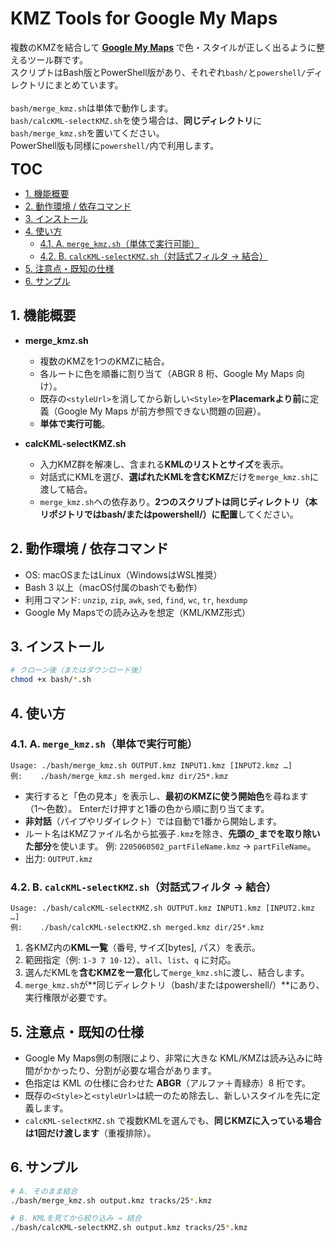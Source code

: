 # KMZ Tools for Google My Maps

複数のKMZを結合して **[Google My Maps](https://mymaps.google.com)** で色・スタイルが正しく出るように整えるツール群です。  
スクリプトはBash版とPowerShell版があり、それぞれ`bash/`と`powershell/`ディレクトリにまとめています。  
<br>
`bash/merge_kmz.sh`は単体で動作します。  
`bash/calcKML-selectKMZ.sh`を使う場合は、**同じディレクトリ**に`bash/merge_kmz.sh`を置いてください。  
PowerShell版も同様に`powershell/`内で利用します。



<!-- TOC tocDepth:2..3 chapterDepth:2..6 -->

<font size="+2">**TOC**</font><!-- omit in toc -->
- [1. 機能概要](#1-機能概要)
- [2. 動作環境 / 依存コマンド](#2-動作環境--依存コマンド)
- [3. インストール](#3-インストール)
- [4. 使い方](#4-使い方)
  - [4.1. A. `merge_kmz.sh`（単体で実行可能）](#41-a-merge_kmzsh単体で実行可能)
  - [4.2. B. `calcKML-selectKMZ.sh`（対話式フィルタ → 結合）](#42-b-calckml-selectkmzsh対話式フィルタ--結合)
- [5. 注意点・既知の仕様](#5-注意点既知の仕様)
- [6. サンプル](#6-サンプル)

<!-- /TOC -->

## 1. 機能概要

- **merge_kmz.sh**

  - 複数のKMZを1つのKMZに結合。
  - 各ルートに色を順番に割り当て（ABGR 8 桁、Google My Maps 向け）。
  - 既存の`<styleUrl>`を消してから新しい`<Style>`を**Placemarkより前**に定義（Google My Maps が前方参照できない問題の回避）。
  - **単体で実行可能**。

- **calcKML-selectKMZ.sh**
  - 入力KMZ群を解凍し、含まれる**KMLのリストとサイズ**を表示。
  - 対話式にKMLを選び、**選ばれたKMLを含むKMZ**だけを`merge_kmz.sh`に渡して結合。
  - `merge_kmz.sh`への依存あり。**2つのスクリプトは同じディレクトリ（本リポジトリではbash/またはpowershell/）に配置**してください。

## 2. 動作環境 / 依存コマンド

- OS: macOSまたはLinux（WindowsはWSL推奨）
- Bash 3 以上（macOS付属のbashでも動作）
- 利用コマンド: `unzip`, `zip`, `awk`, `sed`, `find`, `wc`, `tr`, `hexdump`
- Google My Mapsでの読み込みを想定（KML/KMZ形式）

## 3. インストール

```bash
# クローン後（またはダウンロード後）
chmod +x bash/*.sh
```

## 4. 使い方

### 4.1. A. `merge_kmz.sh`（単体で実行可能）

```
Usage: ./bash/merge_kmz.sh OUTPUT.kmz INPUT1.kmz [INPUT2.kmz …]
例:    ./bash/merge_kmz.sh merged.kmz dir/25*.kmz
```

- 実行すると「色の見本」を表示し、**最初のKMZに使う開始色**を尋ねます（1〜色数）。
  Enterだけ押すと1番の色から順に割り当てます。
- **非対話**（パイプやリダイレクト）では自動で1番から開始します。
- ルート名はKMZファイル名から拡張子`.kmz`を除き、**先頭の`_`までを取り除いた部分**を使います。
  例: `2205060502_partFileName.kmz` → `partFileName`。
- 出力: `OUTPUT.kmz`

### 4.2. B. `calcKML-selectKMZ.sh`（対話式フィルタ → 結合）

```
Usage: ./bash/calcKML-selectKMZ.sh OUTPUT.kmz INPUT1.kmz [INPUT2.kmz …]
例:    ./bash/calcKML-selectKMZ.sh merged.kmz dir/25*.kmz
```

1. 各KMZ内の**KML一覧**（番号, サイズ\[bytes], パス）を表示。
2. 範囲指定（例: `1-3 7 10-12`）、`all`、`list`、`q` に対応。
3. 選んだKMLを**含むKMZを一意化**して`merge_kmz.sh`に渡し、結合します。
4. `merge_kmz.sh`が**同じディレクトリ（bash/またはpowershell/）**にあり、実行権限が必要です。

## 5. 注意点・既知の仕様

- Google My Maps側の制限により、非常に大きな KML/KMZは読み込みに時間がかかったり、分割が必要な場合があります。
- 色指定は KML の仕様に合わせた **ABGR**（アルファ＋青緑赤）8 桁です。
- 既存の`<Style>`と`<styleUrl>`は統一のため除去し、新しいスタイルを先に定義します。
- `calcKML-selectKMZ.sh` で複数KMLを選んでも、**同じKMZに入っている場合は1回だけ渡します**（重複排除）。

## 6. サンプル

```bash
# A. そのまま結合
./bash/merge_kmz.sh output.kmz tracks/25*.kmz

# B. KMLを見てから絞り込み → 結合
./bash/calcKML-selectKMZ.sh output.kmz tracks/25*.kmz
```
